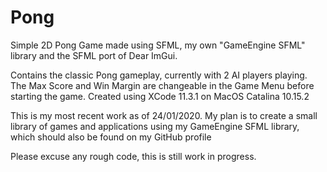 # Pong
Simple 2D Pong Game made using SFML, my own "GameEngine SFML" library and the SFML port of Dear ImGui. 

Contains the classic Pong gameplay, currently with 2 AI players playing. The Max Score and Win Margin are changeable in the Game Menu before starting the game. 
Created using XCode 11.3.1 on MacOS Catalina 10.15.2

This is my most recent work as of 24/01/2020. My plan is to create a small library of games and applications using my GameEngine SFML library, 
which should also be found on my GitHub profile

Please excuse any rough code, this is still work in progress. 
